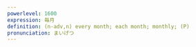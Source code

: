 ```yaml
---
powerlevel: 1600
expression: 毎月
definition: (n-adv,n) every month; each month; monthly; (P)
pronunciation: まいげつ
---
```

